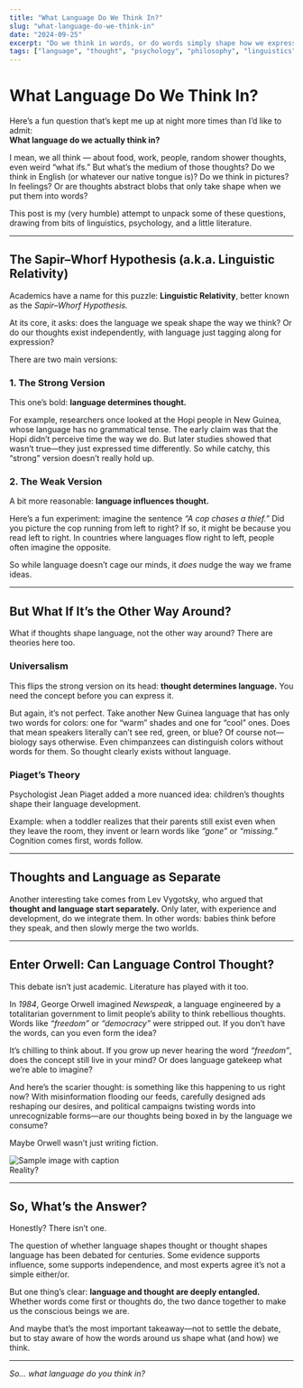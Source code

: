 ```yaml
---
title: "What Language Do We Think In?"
slug: "what-language-do-we-think-in"
date: "2024-09-25"
excerpt: "Do we think in words, or do words simply shape how we express thoughts? A dive into linguistic relativity, cognitive development, and Orwell’s 1984."
tags: ["language", "thought", "psychology", "philosophy", "linguistics"]
---
```


# What Language Do We Think In?  

Here’s a fun question that’s kept me up at night more times than I’d like to admit:  
**What language do we actually think in?**  

I mean, we all think — about food, work, people, random shower thoughts, even weird “what ifs.” But what’s the medium of those thoughts? Do we think in English (or whatever our native tongue is)? Do we think in pictures? In feelings? Or are thoughts abstract blobs that only take shape when we put them into words?  

This post is my (very humble) attempt to unpack some of these questions, drawing from bits of linguistics, psychology, and a little literature.  

---

## The Sapir–Whorf Hypothesis (a.k.a. Linguistic Relativity)  

Academics have a name for this puzzle: **Linguistic Relativity**, better known as the *Sapir–Whorf Hypothesis.*  

At its core, it asks: does the language we speak shape the way we think? Or do our thoughts exist independently, with language just tagging along for expression?  

There are two main versions:  

### 1. The Strong Version  
This one’s bold: **language determines thought.**  

For example, researchers once looked at the Hopi people in New Guinea, whose language has no grammatical tense. The early claim was that the Hopi didn’t perceive time the way we do. But later studies showed that wasn’t true—they just expressed time differently. So while catchy, this “strong” version doesn’t really hold up.  

### 2. The Weak Version  
A bit more reasonable: **language influences thought.**  

Here’s a fun experiment: imagine the sentence *“A cop chases a thief.”* Did you picture the cop running from left to right? If so, it might be because you read left to right. In countries where languages flow right to left, people often imagine the opposite.  

So while language doesn’t cage our minds, it *does* nudge the way we frame ideas.  

---

## But What If It’s the Other Way Around?  

What if thoughts shape language, not the other way around? There are theories here too.  

### Universalism  
This flips the strong version on its head: **thought determines language.** You need the concept before you can express it.  

But again, it’s not perfect. Take another New Guinea language that has only two words for colors: one for “warm” shades and one for “cool” ones. Does that mean speakers literally can’t see red, green, or blue? Of course not—biology says otherwise. Even chimpanzees can distinguish colors without words for them. So thought clearly exists without language.  

### Piaget’s Theory  
Psychologist Jean Piaget added a more nuanced idea: children’s thoughts shape their language development.  

Example: when a toddler realizes that their parents still exist even when they leave the room, they invent or learn words like *“gone”* or *“missing.”* Cognition comes first, words follow.  

---

## Thoughts and Language as Separate  

Another interesting take comes from Lev Vygotsky, who argued that **thought and language start separately.** Only later, with experience and development, do we integrate them. In other words: babies think before they speak, and then slowly merge the two worlds.  

---


## Enter Orwell: Can Language Control Thought?  

This debate isn’t just academic. Literature has played with it too.  

In *1984*, George Orwell imagined *Newspeak*, a language engineered by a totalitarian government to limit people’s ability to think rebellious thoughts. Words like *“freedom”* or *“democracy”* were stripped out. If you don’t have the words, can you even form the idea?  

It’s chilling to think about. If you grow up never hearing the word *“freedom”*, does the concept still live in your mind? Or does language gatekeep what we’re able to imagine?  

And here’s the scarier thought: is something like this happening to us right now? With misinformation flooding our feeds, carefully designed ads reshaping our desires, and political campaigns twisting words into unrecognizable forms—are our thoughts being boxed in by the language we consume?  

Maybe Orwell wasn’t just writing fiction.  

<div class="image-container">
  <img src="/images/blog/language_of_thought.jpg" alt="Sample image with caption" loading="lazy">
  <div class="image-caption">Reality?</div>
</div>

---

## So, What’s the Answer?  

Honestly? There isn’t one.  

The question of whether language shapes thought or thought shapes language has been debated for centuries. Some evidence supports influence, some supports independence, and most experts agree it’s not a simple either/or.  

But one thing’s clear: **language and thought are deeply entangled.** Whether words come first or thoughts do, the two dance together to make us the conscious beings we are.  

And maybe that’s the most important takeaway—not to settle the debate, but to stay aware of how the words around us shape what (and how) we think.  

---

*So… what language do you think in?*  
